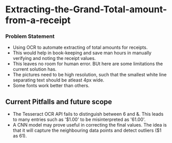 # Extracting-the-Grand-Total-amount-from-a-receipt

### Problem Statement
* Using OCR to automate extracting of total amounts for receipts.
* This would help in book-keeping and save man hours in manually verifying and noting the receipt values.
* This leaves no room for human error. BUt here are some limitations the current solution has.
* The pictures need to be high resolution, such that the smallest white line separating text should be atleast 4px wide.
* Some fonts work better than others.

## Current Pitfalls and future scope
* The Tesseract OCR API fails to distinguish between 6 and &. This leads to many entries such as '$1.00' to be misinterpreted as '61.00'.
* A CNN model may prove useful in correcting the final values. The idea is that it will capture the neighbouring data points and detect outliers ($1 as 61).
